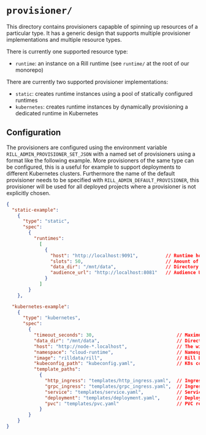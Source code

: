 # `provisioner/`

This directory contains provisioners capapble of spinning up resources of a particular type. It has a generic design that supports multiple provisioner implementations and multiple resource types.

There is currently one supported resource type:
- `runtime`: an instance on a Rill runtime (see `runtime/` at the root of our monorepo)

There are currently two supported provisioner implementations:
- `static`: creates runtime instances using a pool of statically configured runtimes
- `kubernetes`: creates runtime instances by dynamically provisioning a dedicated runtime in Kubernetes

## Configuration

The provisioners are configured using the environment variable `RILL_ADMIN_PROVISIONER_SET_JSON` with a named set of provisioners using a format like the following example. More provisioners of the same type can be configured, this is a useful for example to support deployments to different Kubernetes clusters. Furthermore the name of the default provisioner needs to be specified with `RILL_ADMIN_DEFAULT_PROVISIONER`, this provisioner will be used for all deployed projects where a provisioner is not explicitly chosen.
```json
{
  "static-example":
    {
      "type": "static",
      "spec":
        {
          "runtimes":
            [
              {
                "host": "http://localhost:9091",          // Runtime host
                "slots": 50,                              // Amount of slots in the pre-provisioned runtime
                "data_dir": "/mnt/data",                  // Directory to use for data storage like DB files etc.
                "audience_url": "http://localhost:8081"   // Audience URL (JWT)
              }
            ]
        }
    },

  "kubernetes-example":
    {
      "type": "kubernetes",
      "spec":
        {
          "timeout_seconds": 30,                              // Maximum time to wait for the runtime to become ready
          "data_dir": "/mnt/data",                            // Directory to use for data storage like DB files etc.
          "host": "http://node-*.localhost",                  // The wildcard '*' will be replaced with the deployment's 'provision_id'
          "namespace": "cloud-runtime",                       // Namespace to use in the K8s cluster
          "image": "rilldata/rill",                           // Rill Docker image
          "kubeconfig_path": "kubeconfig.yaml",               // K8s config file to authenticate against the cluster
          "template_paths":
            {
              "http_ingress": "templates/http_ingress.yaml",  // Ingress resource template for HTTP
              "grpc_ingress": "templates/grpc_ingress.yaml",  // Ingress resource template for GRCP
              "service": "templates/service.yaml",            // Service resource template
              "deployment": "templates/deployment.yaml",      // Deployment resource template
              "pvc": "templates/pvc.yaml"                     // PVC resource template
            }
        }
    }
}
```
